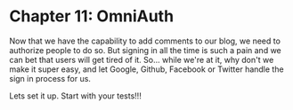 # Chapter 11: OmniAuth

Now that we have the capability to add comments to our blog, we need to authorize people to do so.  But signing in all the time is such a pain and we can bet that users will get tired of it.  So... while we're at it, why don't we make it super easy, and let Google, Github, Facebook or Twitter handle the sign in process for us.

Lets set it up.  Start with your tests!!!
